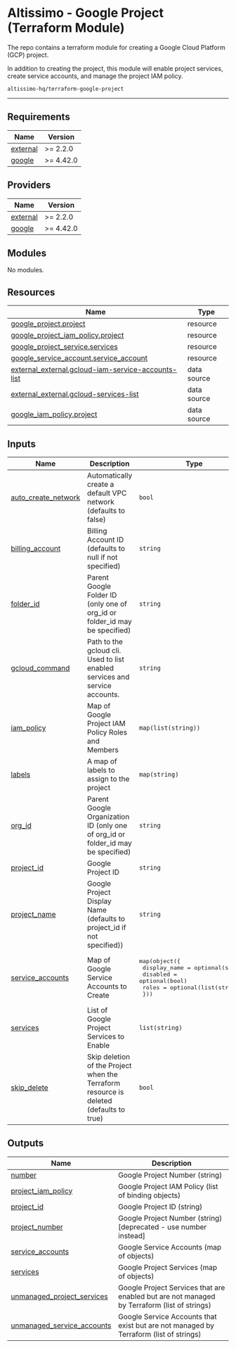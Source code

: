 # Altissimo - Google Project (Terraform Module)

The repo contains a terraform module for creating a Google Cloud Platform (GCP) project.

In addition to creating the project, this module will enable project services, create service accounts, and manage the project IAM policy.

`altissimo-hq/terraform-google-project`

---

<!-- BEGIN_TF_DOCS -->
## Requirements

| Name | Version |
|------|---------|
| <a name="requirement_external"></a> [external](#requirement\_external) | >= 2.2.0 |
| <a name="requirement_google"></a> [google](#requirement\_google) | >= 4.42.0 |

## Providers

| Name | Version |
|------|---------|
| <a name="provider_external"></a> [external](#provider\_external) | >= 2.2.0 |
| <a name="provider_google"></a> [google](#provider\_google) | >= 4.42.0 |

## Modules

No modules.

## Resources

| Name | Type |
|------|------|
| [google_project.project](https://registry.terraform.io/providers/hashicorp/google/latest/docs/resources/project) | resource |
| [google_project_iam_policy.project](https://registry.terraform.io/providers/hashicorp/google/latest/docs/resources/project_iam_policy) | resource |
| [google_project_service.services](https://registry.terraform.io/providers/hashicorp/google/latest/docs/resources/project_service) | resource |
| [google_service_account.service_account](https://registry.terraform.io/providers/hashicorp/google/latest/docs/resources/service_account) | resource |
| [external_external.gcloud-iam-service-accounts-list](https://registry.terraform.io/providers/hashicorp/external/latest/docs/data-sources/external) | data source |
| [external_external.gcloud-services-list](https://registry.terraform.io/providers/hashicorp/external/latest/docs/data-sources/external) | data source |
| [google_iam_policy.project](https://registry.terraform.io/providers/hashicorp/google/latest/docs/data-sources/iam_policy) | data source |

## Inputs

| Name | Description | Type | Default | Required |
|------|-------------|------|---------|:--------:|
| <a name="input_auto_create_network"></a> [auto\_create\_network](#input\_auto\_create\_network) | Automatically create a default VPC network (defaults to false) | `bool` | `false` | no |
| <a name="input_billing_account"></a> [billing\_account](#input\_billing\_account) | Billing Account ID (defaults to null if not specified) | `string` | `null` | no |
| <a name="input_folder_id"></a> [folder\_id](#input\_folder\_id) | Parent Google Folder ID (only one of org\_id or folder\_id may be specified) | `string` | `null` | no |
| <a name="input_gcloud_command"></a> [gcloud\_command](#input\_gcloud\_command) | Path to the gcloud cli. Used to list enabled services and service accounts. | `string` | `null` | no |
| <a name="input_iam_policy"></a> [iam\_policy](#input\_iam\_policy) | Map of Google Project IAM Policy Roles and Members | `map(list(string))` | `{}` | no |
| <a name="input_labels"></a> [labels](#input\_labels) | A map of labels to assign to the project | `map(string)` | `{}` | no |
| <a name="input_org_id"></a> [org\_id](#input\_org\_id) | Parent Google Organization ID (only one of org\_id or folder\_id may be specified) | `string` | `null` | no |
| <a name="input_project_id"></a> [project\_id](#input\_project\_id) | Google Project ID | `string` | n/a | yes |
| <a name="input_project_name"></a> [project\_name](#input\_project\_name) | Google Project Display Name (defaults to project\_id if not specified)) | `string` | `null` | no |
| <a name="input_service_accounts"></a> [service\_accounts](#input\_service\_accounts) | Map of Google Service Accounts to Create | <pre>map(object({<br>    display_name = optional(string)<br>    disabled     = optional(bool)<br>    roles        = optional(list(string))<br>  }))</pre> | `{}` | no |
| <a name="input_services"></a> [services](#input\_services) | List of Google Project Services to Enable | `list(string)` | `[]` | no |
| <a name="input_skip_delete"></a> [skip\_delete](#input\_skip\_delete) | Skip deletion of the Project when the Terraform resource is deleted (defaults to true) | `bool` | `true` | no |

## Outputs

| Name | Description |
|------|-------------|
| <a name="output_number"></a> [number](#output\_number) | Google Project Number (string) |
| <a name="output_project_iam_policy"></a> [project\_iam\_policy](#output\_project\_iam\_policy) | Google Project IAM Policy (list of binding objects) |
| <a name="output_project_id"></a> [project\_id](#output\_project\_id) | Google Project ID (string) |
| <a name="output_project_number"></a> [project\_number](#output\_project\_number) | Google Project Number (string) [deprecated - use number instead] |
| <a name="output_service_accounts"></a> [service\_accounts](#output\_service\_accounts) | Google Service Accounts (map of objects) |
| <a name="output_services"></a> [services](#output\_services) | Google Project Services (map of objects) |
| <a name="output_unmanaged_project_services"></a> [unmanaged\_project\_services](#output\_unmanaged\_project\_services) | Google Project Services that are enabled but are not managed by Terraform (list of strings) |
| <a name="output_unmanaged_service_accounts"></a> [unmanaged\_service\_accounts](#output\_unmanaged\_service\_accounts) | Google Service Accounts that exist but are not managed by Terraform (list of strings) |
<!-- END_TF_DOCS -->
